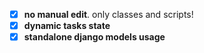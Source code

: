 + [x]   **no manual edit**. only classes and scripts!
+ [x]   **dynamic tasks state**
+ [x]   **standalone django models usage**
